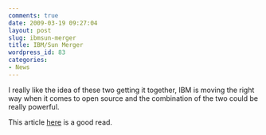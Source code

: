 ```yaml
---
comments: true
date: 2009-03-19 09:27:04
layout: post
slug: ibmsun-merger
title: IBM/Sun Merger
wordpress_id: 83
categories:
- News
---
```


I really like the idea of these two getting it together, IBM is moving the right way when it comes to open source and the combination of the two could be really powerful.

This article [here](http://news.cnet.com/8301-1001_3-10198901-92.html) is a good read.

